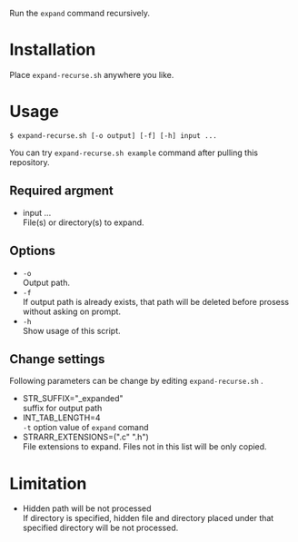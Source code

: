 Run the `expand` command recursively.

# Installation

Place `expand-recurse.sh` anywhere you like.

# Usage

```
$ expand-recurse.sh [-o output] [-f] [-h] input ...
```

You can try `expand-recurse.sh example` command after pulling this repository.

## Required argment

 - input ...  
   File(s) or directory(s) to expand.

## Options

 - `-o`  
   Output path.
 - `-f`  
   If output path is already exists, that path will be deleted before prosess without asking on prompt.
 - `-h`  
   Show usage of this script.

## Change settings

Following parameters can be change by editing `expand-recurse.sh` .

 - STR_SUFFIX="_expanded"  
   suffix for output path
 - INT_TAB_LENGTH=4  
   `-t` option value of `expand` comand
 - STRARR_EXTENSIONS=(".c" ".h")  
    File extensions to expand. Files not in this list will be only copied.

# Limitation

 - Hidden path will be not processed  
  If directory is specified, hidden file and directory placed under that specified directory will be not processed.
